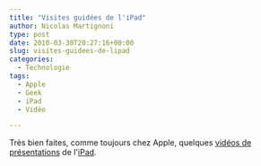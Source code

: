 ```yaml
---
title: "Visites guidées de l'iPad"
author: Nicolas Martignoni
type: post
date: 2010-03-30T20:27:16+00:00
slug: visites-guidees-de-lipad
categories:
  - Technologie
tags:
  - Apple
  - Geek
  - iPad
  - Vidéo

---
```

Très bien faites, comme toujours chez Apple, quelques [vidéos de présentations][1] de l'[iPad][2].

 [1]: https://www.apple.com/ipad/guided-tours/
 [2]: https://www.apple.com/chfr/ipad

<!--more-->
